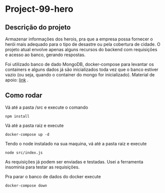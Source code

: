 # Project-99-hero
## Descrição do projeto
Armazenar informações dos herois, pra que a empresa possa fornecer o herói mais adequado para o tipo de desastre ou pela cobertura de cidade. O projeto atual envolve apenas alguns recursos do backend com requisições e acesso ao banco, gerando respostas. 

Foi utilizado banco de dado MongoDB, docker-compose para levantar os containers e alguns dados já são inicializados toda vez que o banco estiver vazio (ou seja, quando o container do mongo for inicializado). Material de apoio: [link](https://www.youtube.com/watch?v=BN_8bCfVp88&list=PL85ITvJ7FLoiXVwHXeOsOuVppGbBzo2dp) .



## Como rodar
Vá até a pasta /src e execute o comando
```
npm install
```

Vá até a pasta raiz e execute
```
docker-compose up -d
```

Tendo o node instalado na sua maquina, vá até a pasta raiz e execute 
```
node src/index.js
```

As requisições já podem ser enviadas e testadas. Usei a ferramenta insominia para testar as requisições.

Pra parar o banco de dados do docker execute
```
docker-compose down
``` 
